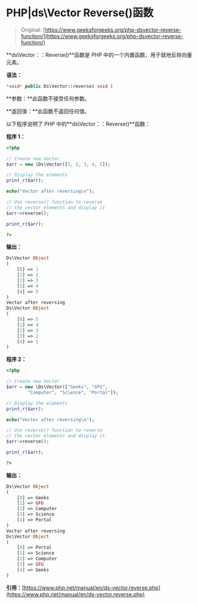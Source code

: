 # PHP|ds\Vector Reverse()函数

> Original: [https://www.geeksforgeeks.org/php-dsvector-reverse-function/](https://www.geeksforgeeks.org/php-dsvector-reverse-function/)

**ds\Vector：：Reverse()**函数是 PHP 中的一个内置函数，用于就地反转向量元素。

**语法：**

```php
*void* public Ds\Vector::reverse( void )
```

**参数：**此函数不接受任何参数。

**返回值：**此函数不返回任何值。

以下程序说明了 PHP 中的**ds\Vector：：Reverse()**函数：

**程序 1：**

```php
<?php 

// Create new Vector 
$arr = new \Ds\Vector([1, 2, 3, 4, 5]); 

// Display the elements 
print_r($arr); 

echo("Vector after reversing\n"); 

// Use reverse() function to reverse 
// the vector elements and display it 
$arr->reverse();

print_r($arr);

?>
```

**输出：**

```php
Ds\Vector Object
(
    [0] => 1
    [1] => 2
    [2] => 3
    [3] => 4
    [4] => 5
)
Vector after reversing
Ds\Vector Object
(
    [0] => 5
    [1] => 4
    [2] => 3
    [3] => 2
    [4] => 1
)

```

**程序 2：**

```php
<?php 

// Create new Vector 
$arr = new \Ds\Vector(["Geeks", "GFG",
        "Computer", "Science", "Portal"]); 

// Display the elements 
print_r($arr); 

echo("Vector after reversing\n"); 

// Use reverse() function to reverse 
// the vector elements and display it 
$arr->reverse();

print_r($arr);

?>
```

**输出：**

```php
Ds\Vector Object
(
    [0] => Geeks
    [1] => GFG
    [2] => Computer
    [3] => Science
    [4] => Portal
)
Vector after reversing
Ds\Vector Object
(
    [0] => Portal
    [1] => Science
    [2] => Computer
    [3] => GFG
    [4] => Geeks
)

```

**引用：**[https://www.php.net/manual/en/ds-vector.reverse.php](https://www.php.net/manual/en/ds-vector.reverse.php)